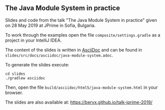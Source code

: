 ## The Java Module System in practice ##

Slides and code from the talk "The Java Module System in practice" given on 28 May 2019 at JPrime in Sofia, Bulgaria.

To work through the examples open the file `composite/settings.gradle` as a project in your IntelliJ IDEA.


The content of the slides is written in [AsciiDoc](http://asciidoc.org/) and can be found in `slides/src/docs/asciidoc/java-module-system.adoc`.

To generate the slides execute:
```
cd slides
./gradlew asciidoc
```
Then, open the file `build/asciidoc/html5/java-module-system.html` in your browser.

The slides are also available at: https://beryx.github.io/talk-jprime-2019/
